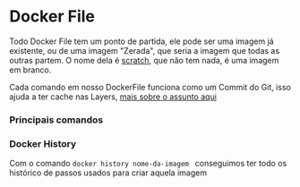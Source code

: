 # Docker File

Todo Docker File tem um ponto de partida, ele pode ser uma imagem já existente, ou de uma imagem "Zerada", que seria a imagem que todas as outras partem. O nome dela é [scratch](https://hub.docker.com/_/scratch), que não tem nada, é uma imagem em branco.

Cada comando em nosso DockerFile funciona como um Commit do Git, isso ajuda a ter cache nas Layers, [mais sobre o assunto aqui](/Layer%Cache/Readme.md)


### Principais comandos



### Docker History

Com o comando ``docker history nome-da-imagem `` conseguimos ter todo os histórico de passos usados para criar aquela imagem